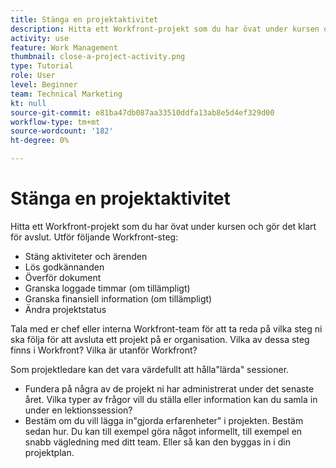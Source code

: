 ```yaml
---
title: Stänga en projektaktivitet
description: Hitta ett Workfront-projekt som du har övat under kursen och gör det klart för avslut.
activity: use
feature: Work Management
thumbnail: close-a-project-activity.png
type: Tutorial
role: User
level: Beginner
team: Technical Marketing
kt: null
source-git-commit: e81ba47db087aa33510ddfa13ab8e5d4ef329d00
workflow-type: tm+mt
source-wordcount: '182'
ht-degree: 0%

---
```


# Stänga en projektaktivitet

Hitta ett Workfront-projekt som du har övat under kursen och gör det klart för avslut. Utför följande Workfront-steg:

* Stäng aktiviteter och ärenden
* Lös godkännanden
* Överför dokument
* Granska loggade timmar (om tillämpligt)
* Granska finansiell information (om tillämpligt)
* Ändra projektstatus

Tala med er chef eller interna Workfront-team för att ta reda på vilka steg ni ska följa för att avsluta ett projekt på er organisation. Vilka av dessa steg finns i Workfront? Vilka är utanför Workfront?

Som projektledare kan det vara värdefullt att hålla&quot;lärda&quot; sessioner.

* Fundera på några av de projekt ni har administrerat under det senaste året. Vilka typer av frågor vill du ställa eller information kan du samla in under en lektionssession?
* Bestäm om du vill lägga in&quot;gjorda erfarenheter&quot; i projekten. Bestäm sedan hur. Du kan till exempel göra något informellt, till exempel en snabb vägledning med ditt team. Eller så kan den byggas in i din projektplan.


